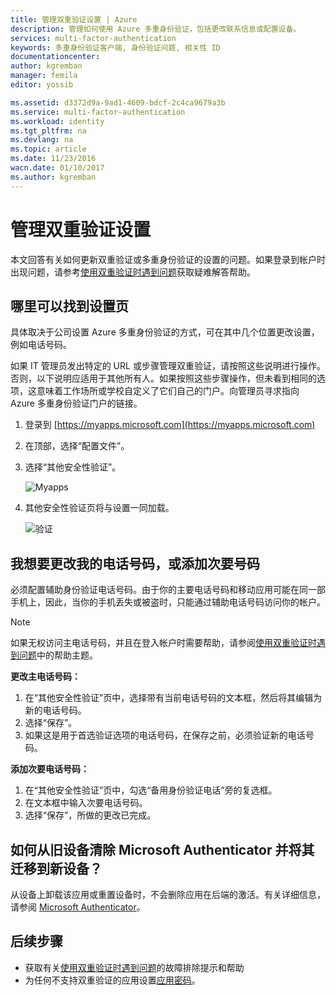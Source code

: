 ```yaml
---
title: 管理双重验证设置 | Azure
description: 管理如何使用 Azure 多重身份验证，包括更改联系信息或配置设备。
services: multi-factor-authentication
keywords: 多重身份验证客户端, 身份验证问题, 相关性 ID
documentationcenter: 
author: kgremban
manager: femila
editor: yossib

ms.assetid: d3372d9a-9ad1-4609-bdcf-2c4ca9679a3b
ms.service: multi-factor-authentication
ms.workload: identity
ms.tgt_pltfrm: na
ms.devlang: na
ms.topic: article
ms.date: 11/23/2016
wacn.date: 01/10/2017
ms.author: kgremban
---
```


# 管理双重验证设置
本文回答有关如何更新双重验证或多重身份验证的设置的问题。如果登录到帐户时出现问题，请参考[使用双重验证时遇到问题](./multi-factor-authentication-end-user-troubleshoot.md)获取疑难解答帮助。

## 哪里可以找到设置页
具体取决于公司设置 Azure 多重身份验证的方式，可在其中几个位置更改设置，例如电话号码。

如果 IT 管理员发出特定的 URL 或步骤管理双重验证，请按照这些说明进行操作。否则，以下说明应适用于其他所有人。如果按照这些步骤操作，但未看到相同的选项，这意味着工作场所或学校自定义了它们自己的门户。向管理员寻求指向 Azure 多重身份验证门户的链接。

1. 登录到 [https://myapps.microsoft.com](https://myapps.microsoft.com)
2. 在顶部，选择“配置文件”。
3. 选择“其他安全性验证”。

    ![Myapps](./media/multi-factor-authentication-end-user-manage/myapps1.png)  

4. 其他安全性验证页将与设置一同加载。

    ![验证](./media/multi-factor-authentication-end-user-manage/proofup.png)  

## 我想要更改我的电话号码，或添加次要号码
必须配置辅助身份验证电话号码。由于你的主要电话号码和移动应用可能在同一部手机上，因此，当你的手机丢失或被盗时，只能通过辅助电话号码访问你的帐户。

> [!NOTE]
如果无权访问主电话号码，并且在登入帐户时需要帮助，请参阅[使用双重验证时遇到问题](./multi-factor-authentication-end-user-troubleshoot.md)中的帮助主题。
>
>

**更改主电话号码：**

1. 在“其他安全性验证”页中，选择带有当前电话号码的文本框，然后将其编辑为新的电话号码。
2. 选择“保存”。
3. 如果这是用于首选验证选项的电话号码，在保存之前，必须验证新的电话号码。

**添加次要电话号码：**

1. 在“其他安全性验证”页中，勾选“备用身份验证电话”旁的复选框。
2. 在文本框中输入次要电话号码。
3. 选择“保存”，所做的更改已完成。

## 如何从旧设备清除 Microsoft Authenticator 并将其迁移到新设备？
从设备上卸载该应用或重置设备时，不会删除应用在后端的激活。有关详细信息，请参阅 [Microsoft Authenticator](./multi-factor-authentication-microsoft-authenticator.md)。

## 后续步骤
- 获取有关[使用双重验证时遇到问题](./multi-factor-authentication-end-user-troubleshoot.md)的故障排除提示和帮助
- 为任何不支持双重验证的应用设置[应用密码](./multi-factor-authentication-end-user-app-passwords.md)。

<!---HONumber=Mooncake_0103_2017-->
